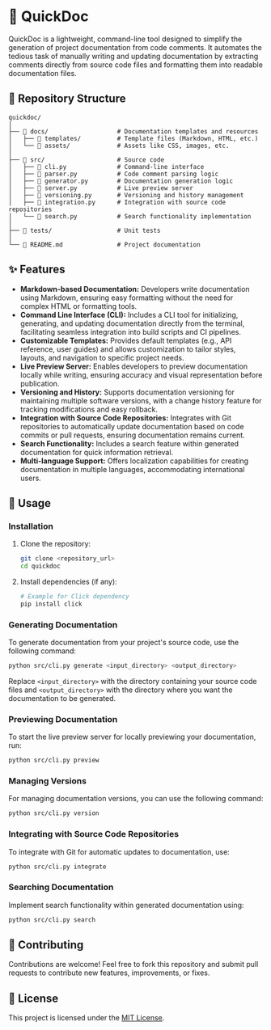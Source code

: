 # 📘 QuickDoc

QuickDoc is a lightweight, command-line tool designed to simplify the generation of project documentation from code comments. It automates the tedious task of manually writing and updating documentation by extracting comments directly from source code files and formatting them into readable documentation files.

## 📁 Repository Structure

```
quickdoc/
│
├── 📄 docs/                   # Documentation templates and resources
│   ├── 📁 templates/          # Template files (Markdown, HTML, etc.)
│   └── 📁 assets/             # Assets like CSS, images, etc.
│
├── 📁 src/                    # Source code
│   ├── 📄 cli.py              # Command-line interface
│   ├── 📄 parser.py           # Code comment parsing logic
│   ├── 📄 generator.py        # Documentation generation logic
│   ├── 📄 server.py           # Live preview server
│   ├── 📄 versioning.py       # Versioning and history management
│   ├── 📄 integration.py      # Integration with source code repositories
│   └── 📄 search.py           # Search functionality implementation
│
├── 📁 tests/                  # Unit tests
│
└── 📄 README.md               # Project documentation
```

## ✨ Features

- **Markdown-based Documentation:** Developers write documentation using Markdown, ensuring easy formatting without the need for complex HTML or formatting tools.
- **Command Line Interface (CLI):** Includes a CLI tool for initializing, generating, and updating documentation directly from the terminal, facilitating seamless integration into build scripts and CI pipelines.
- **Customizable Templates:** Provides default templates (e.g., API reference, user guides) and allows customization to tailor styles, layouts, and navigation to specific project needs.
- **Live Preview Server:** Enables developers to preview documentation locally while writing, ensuring accuracy and visual representation before publication.
- **Versioning and History:** Supports documentation versioning for maintaining multiple software versions, with a change history feature for tracking modifications and easy rollback.
- **Integration with Source Code Repositories:** Integrates with Git repositories to automatically update documentation based on code commits or pull requests, ensuring documentation remains current.
- **Search Functionality:** Includes a search feature within generated documentation for quick information retrieval.
- **Multi-language Support:** Offers localization capabilities for creating documentation in multiple languages, accommodating international users.

## 🚀 Usage

### Installation

1. Clone the repository:

   ```bash
   git clone <repository_url>
   cd quickdoc
   ```

2. Install dependencies (if any):

   ```bash
   # Example for Click dependency
   pip install click
   ```

### Generating Documentation

To generate documentation from your project's source code, use the following command:

```bash
python src/cli.py generate <input_directory> <output_directory>
```

Replace `<input_directory>` with the directory containing your source code files and `<output_directory>` with the directory where you want the documentation to be generated.

### Previewing Documentation

To start the live preview server for locally previewing your documentation, run:

```bash
python src/cli.py preview
```

### Managing Versions

For managing documentation versions, you can use the following command:

```bash
python src/cli.py version
```

### Integrating with Source Code Repositories

To integrate with Git for automatic updates to documentation, use:

```bash
python src/cli.py integrate
```

### Searching Documentation

Implement search functionality within generated documentation using:

```bash
python src/cli.py search
```

## 🤝 Contributing

Contributions are welcome! Feel free to fork this repository and submit pull requests to contribute new features, improvements, or fixes.

## 📝 License

This project is licensed under the [MIT License](LICENSE).
